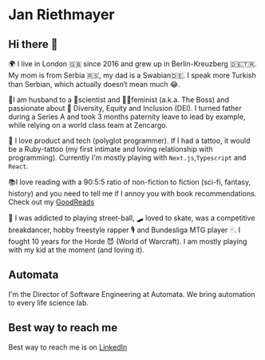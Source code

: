 # Jan Riethmayer

## Hi there 👋

🌍 I live in London 🇬🇧 since 2016 and grew up in Berlin-Kreuzberg 🇩🇪🇹🇷. My mom is from Serbia 🇷🇸, my dad is a Swabian🇩🇪. I speak more Turkish than Serbian, which actually doesn‘t mean much 😂.

💍I am husband to a 🔬scientist and 🏋️‍♀️feminist (a.k.a. The Boss) and passionate about 🌈 Diversity, Equity and Inclusion (DEI). I turned father during a Series A and took 3 months paternity leave to lead by example, while relying on a world class team at Zencargo.

💾 I love product and tech (polyglot programmer).
If I had a tattoo, it would be a Ruby-tattoo (my first intimate and loving relationship with programming).
Currently I'm mostly playing with `Next.js`,`Typescript`  and `React`.

📚I love reading with a 90:5:5 ratio of non-fiction to fiction (sci-fi, fantasy, history) and you need to tell me if I annoy you with book recommendations. Check out my [GoodReads](https://www.goodreads.com/user/show/72601141-jan-riethmayer)

🏀 I was addicted to playing street-ball, 🛹 loved to skate, was a competitive breakdancer, hobby freestyle rapper 🎙 and Bundesliga MTG player 🃟. I fought 10 years for the Horde 😈 (World of Warcraft). I am mostly playing with my kid at the moment (and loving it).

## Automata

I'm the Director of Software Engineering at Automata.
We bring automation to every life science lab.

## Best way to reach me

Best way to reach me is on [LinkedIn](https://linkedin.com/in/riethmayer)
